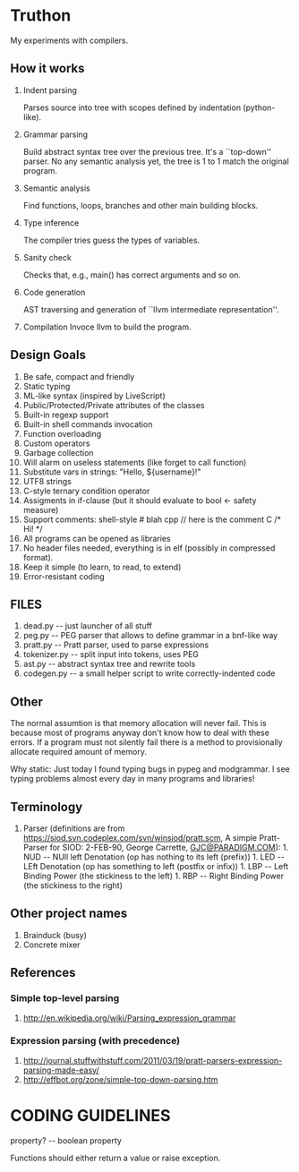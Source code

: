 Truthon
=======

My experiments with compilers.


How it works
------------

  1. Indent parsing

     Parses source into tree with scopes defined
     by indentation (python-like).

  1. Grammar parsing

     Build abstract syntax tree over the previous tree.
     It's a ``top-down'' parser. No any semantic analysis yet,
     the tree is 1 to 1 match the original program.

  1. Semantic analysis

     Find functions, loops, branches and other main building
     blocks.

  1. Type inference

     The compiler tries guess the types of variables.

  1. Sanity check

     Checks that, e.g., main() has correct arguments and so on.

  1. Code generation

     AST traversing and generation of ``llvm intermediate representation''.

  1. Compilation
     Invoce llvm to build the program.



Design Goals
------------

1. Be safe, compact and friendly
1. Static typing
1. ML-like syntax (inspired by LiveScript)
1. Public/Protected/Private attributes of the classes
1. Built-in regexp support
1. Built-in shell commands invocation
1. Function overloading
1. Custom operators
1. Garbage collection
1. Will alarm on useless statements (like forget to call function)
1. Substitute vars in strings: "Hello, ${username}!"
1. UTF8 strings
1. C-style ternary condition operator
1. Assigments in if-clause (but it should evaluate to bool <- safety measure)
1. Support comments:
    shell-style # blah
    cpp // here is the comment
    C /* Hi! */
1. All programs can be opened as libraries
1. No header files needed, everything is in elf (possibly in compressed format).
1. Keep it simple (to learn, to read, to extend)
1. Error-resistant coding


FILES
-----

1. dead.py     -- just launcher of all stuff
1. peg.py      -- PEG parser that allows to define grammar in a bnf-like way
1. pratt.py    -- Pratt parser, used to parse expressions
1. tokenizer.py -- split input into tokens, uses PEG
1. ast.py      -- abstract syntax tree and rewrite tools
1. codegen.py  -- a small helper script to write correctly-indented code


Other
-----

The normal assumtion is that memory allocation will never fail.
This is because most of programs anyway don't know how to deal with these errors.
If a program must not silently fail there is a method to provisionally allocate
required amount of memory.


Why static:
  Just today I found typing bugs in pypeg and modgrammar. I see typing
  problems almost every day in many programs and libraries!


Terminology
-----------

  1. Parser (definitions are from https://siod.svn.codeplex.com/svn/winsiod/pratt.scm, A simple Pratt-Parser for SIOD: 2-FEB-90, George Carrette, GJC@PARADIGM.COM):
    1. NUD -- NUll left Denotation (op has nothing to its left (prefix))
    1. LED -- LEft Denotation      (op has something to left (postfix or infix))
    1. LBP -- Left Binding Power  (the stickiness to the left)
    1. RBP -- Right Binding Power (the stickiness to the right)


Other project names
-------------------

1. Brainduck (busy)
1. Concrete mixer


References
----------

### Simple top-level parsing

1. http://en.wikipedia.org/wiki/Parsing_expression_grammar

### Expression parsing (with precedence)

1. http://journal.stuffwithstuff.com/2011/03/19/pratt-parsers-expression-parsing-made-easy/
1. http://effbot.org/zone/simple-top-down-parsing.htm


CODING GUIDELINES
=================

property? -- boolean property

Functions should either return a value or raise exception.
